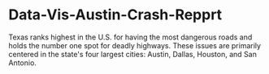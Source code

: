 # Data-Vis-Austin-Crash-Repprt
Texas ranks highest in the U.S. for having the most dangerous roads and holds the number one spot for deadly highways. These issues are primarily centered in the state's four largest cities: Austin, Dallas, Houston, and San Antonio. 
